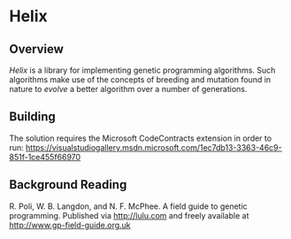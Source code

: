 # Helix

## Overview

_Helix_ is a library for implementing genetic programming algorithms. Such
algorithms make use of the concepts of breeding and mutation found in nature to
_evolve_ a better algorithm over a number of generations.

## Building

The solution requires the Microsoft CodeContracts extension in order to run:
https://visualstudiogallery.msdn.microsoft.com/1ec7db13-3363-46c9-851f-1ce455f66970

## Background Reading

R. Poli, W. B. Langdon, and N. F. McPhee. A field guide to genetic programming.
Published via http://lulu.com and freely available at
http://www.gp-field-guide.org.uk